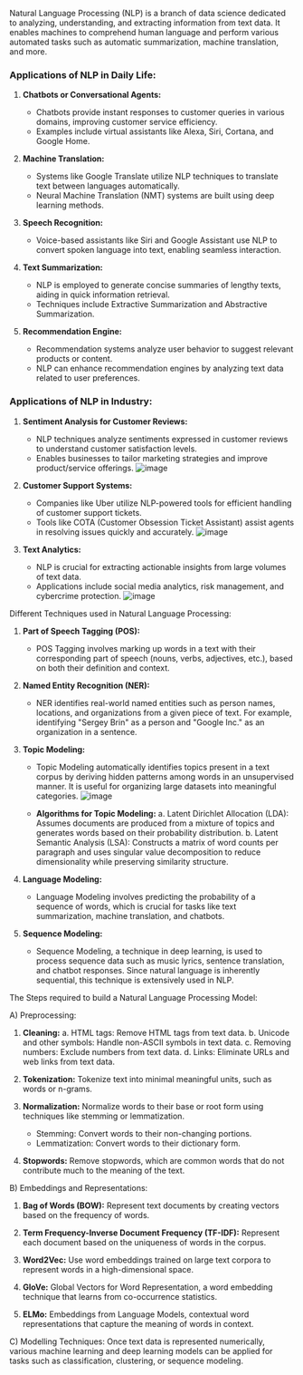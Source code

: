 Natural Language Processing (NLP) is a branch of data science dedicated to analyzing, understanding, and extracting information from text data. It enables machines to comprehend human language and perform various automated tasks such as automatic summarization, machine translation, and more.

### Applications of NLP in Daily Life:

1. **Chatbots or Conversational Agents:**
   - Chatbots provide instant responses to customer queries in various domains, improving customer service efficiency.
   - Examples include virtual assistants like Alexa, Siri, Cortana, and Google Home.

2. **Machine Translation:**
   - Systems like Google Translate utilize NLP techniques to translate text between languages automatically.
   - Neural Machine Translation (NMT) systems are built using deep learning methods.

3. **Speech Recognition:**
   - Voice-based assistants like Siri and Google Assistant use NLP to convert spoken language into text, enabling seamless interaction.

4. **Text Summarization:**
   - NLP is employed to generate concise summaries of lengthy texts, aiding in quick information retrieval.
   - Techniques include Extractive Summarization and Abstractive Summarization.

5. **Recommendation Engine:**
   - Recommendation systems analyze user behavior to suggest relevant products or content.
   - NLP can enhance recommendation engines by analyzing text data related to user preferences.

### Applications of NLP in Industry:

1. **Sentiment Analysis for Customer Reviews:**
   - NLP techniques analyze sentiments expressed in customer reviews to understand customer satisfaction levels.
   - Enables businesses to tailor marketing strategies and improve product/service offerings.
   ![image](https://github.com/Dhananjay-97/GenAI/assets/125077594/25fcd3f5-8a91-4623-a259-6193c28cf225)


2. **Customer Support Systems:**
   - Companies like Uber utilize NLP-powered tools for efficient handling of customer support tickets.
   - Tools like COTA (Customer Obsession Ticket Assistant) assist agents in resolving issues quickly and accurately.
![image](https://github.com/Dhananjay-97/GenAI/assets/125077594/2b854720-8f4c-45d1-9509-e9ac9474323e)

3. **Text Analytics:**
   - NLP is crucial for extracting actionable insights from large volumes of text data.
   - Applications include social media analytics, risk management, and cybercrime protection.
   ![image](https://github.com/Dhananjay-97/GenAI/assets/125077594/749ed219-ef58-47e9-9914-1a72a90c5385)

Different Techniques used in Natural Language Processing:

1. **Part of Speech Tagging (POS):**
   - POS Tagging involves marking up words in a text with their corresponding part of speech (nouns, verbs, adjectives, etc.), based on both their definition and context.

2. **Named Entity Recognition (NER):**
   - NER identifies real-world named entities such as person names, locations, and organizations from a given piece of text. For example, identifying "Sergey Brin" as a person and "Google Inc." as an organization in a sentence.

3. **Topic Modeling:**
   - Topic Modeling automatically identifies topics present in a text corpus by deriving hidden patterns among words in an unsupervised manner. It is useful for organizing large datasets into meaningful categories.
     ![image](https://github.com/Dhananjay-97/GenAI/assets/125077594/4fee2b16-7c3e-415f-b6f9-f9c2bc75a565)

   
   - **Algorithms for Topic Modeling:**
     a. Latent Dirichlet Allocation (LDA): Assumes documents are produced from a mixture of topics and generates words based on their probability distribution.
     b. Latent Semantic Analysis (LSA): Constructs a matrix of word counts per paragraph and uses singular value decomposition to reduce dimensionality while preserving similarity structure.
     
4. **Language Modeling:**
   - Language Modeling involves predicting the probability of a sequence of words, which is crucial for tasks like text summarization, machine translation, and chatbots.
   
5. **Sequence Modeling:**
   - Sequence Modeling, a technique in deep learning, is used to process sequence data such as music lyrics, sentence translation, and chatbot responses. Since natural language is inherently sequential, this technique is extensively used in NLP.

The Steps required to build a Natural Language Processing Model:

A) Preprocessing:
1. **Cleaning:**
   a. HTML tags: Remove HTML tags from text data.
   b. Unicode and other symbols: Handle non-ASCII symbols in text data.
   c. Removing numbers: Exclude numbers from text data.
   d. Links: Eliminate URLs and web links from text data.

2. **Tokenization:**
   Tokenize text into minimal meaningful units, such as words or n-grams.

3. **Normalization:**
   Normalize words to their base or root form using techniques like stemming or lemmatization.
   - Stemming: Convert words to their non-changing portions.
   - Lemmatization: Convert words to their dictionary form.

4. **Stopwords:**
   Remove stopwords, which are common words that do not contribute much to the meaning of the text.

B) Embeddings and Representations:
1. **Bag of Words (BOW):**
   Represent text documents by creating vectors based on the frequency of words.

2. **Term Frequency-Inverse Document Frequency (TF-IDF):**
   Represent each document based on the uniqueness of words in the corpus.

3. **Word2Vec:**
   Use word embeddings trained on large text corpora to represent words in a high-dimensional space.
   
4. **GloVe:**
   Global Vectors for Word Representation, a word embedding technique that learns from co-occurrence statistics.
   
5. **ELMo:**
   Embeddings from Language Models, contextual word representations that capture the meaning of words in context.

C) Modelling Techniques:
   Once text data is represented numerically, various machine learning and deep learning models can be applied for tasks such as classification, clustering, or sequence modeling.



